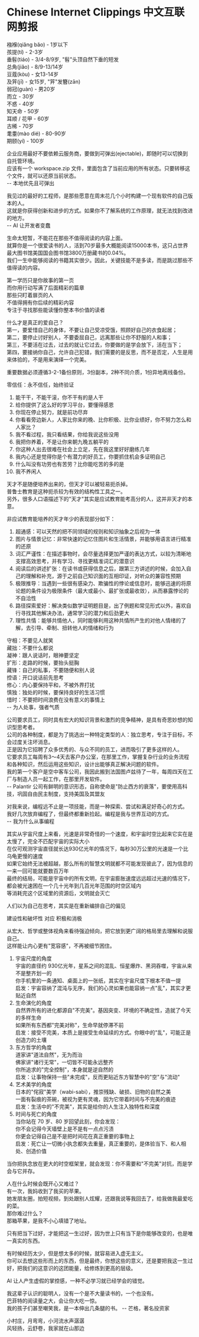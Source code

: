 # Chinese Internet Clippings 中文互联网剪报

襁褓(qiǎng bǎo) - 1岁以下  
孩提(tí) - 2-3岁  
垂髫(tiáo) - 3/4-8/9岁, "髫"头顶自然下垂的短发  
总角(jiǎo) - 8/9-13/14岁  
豆蔻(kòu) - 女13-14岁  
及笄(jī) - 女15岁, "笄"发簪(zān)  
弱冠(guàn) - 男20岁  
而立 - 30岁  
不惑 - 40岁  
知天命 - 50岁  
耳顺 / 花甲 - 60岁  
古稀 - 70岁  
耄耋(mào dié) - 80-90岁  
期颐(yí) - 100岁  

企业应用最好不要依赖云服务商，要做到可弹出(ejectable)，即随时可以切换到自托管环境。  
应该有一个 workspace.zip 文件，里面包含了当前应用的所有状态。只要转移这个文件，就可以还原当前状态。  
-- 本地优先且可弹出  

我见过的最好的工程师，是那些愿意在周末花几个小时构建一个现有软件的自己版本的人。  
这就是你获得创新和进步的方式。如果你不了解系统的工作原理，就无法找到改进的地方。  
-- AI 让开发者变蠢  

生命太短暂，不能花在那些不值得阅读的内容上面。  
就算你是一个很爱读书的人，活到70岁最多大概能阅读15000本书，这只占世界最大图书馆美国国会图书馆3800万册藏书的0.04%。  
我们一生中能够阅读的书籍其实很少。因此，关键技能不是多读，而是跳过那些不值得读的内容。  

第一学历只是你故事的第一页  
而你用行动写满了后面精彩的篇章  
那些只盯着扉页的人  
不值得拥有你后续的精彩内容  
专注于寻找那些能读懂你整本书价值的读者  

什么才是真正的爱自己？  
第一，要爱惜自己的身体，不要让自己受凉受饿，照顾好自己的衣食起居；  
第二，要停止讨好别人，不要委屈自己，远离那些让你不舒服的人和事；  
第三，不要活在过去，过去的就让它过去，你要做的是学会放下，活在当下；  
第四，要接纳你自己，允许自己犯错，我们需要的是反思，而不是否定，人生是用来体验的，不是用来演绎一个完美。  

重要数据必须遵循3-2-1备份原则，3份副本，2种不同介质，1份异地离线备份。  

零信任：永不信任，始终验证  

1. 能干干，不能干滚，你不干有的是人干  
2. 给你提供了这么好的学习平台，要懂得感恩  
3. 你现在停止努力，就是前功尽弃  
4. 你看看旁边新人，人家比你来的晚、比你积极、比你业绩好，你不努力怎么和人家比？  
5. 我不看过程，我只看结果，你给我说这些没用  
6. 我把你养着，不是让你来朝九晚五躺平的  
7. 你这种人出去很难在社会上立足，先在我这里好好磨练几年  
8. 我内心还是觉得你是个有潜力的好员工，你要抓住机会多证明自己  
9. 什么叫没有功劳也有苦劳？比你能吃苦的多的是  
10. 我不养闲人  

天才不是随便培养出来的，但天才可以被轻易扼杀掉。  
普鲁士教育是这种扼杀较为有效的结构性工具之一。  
另外，很多人口语描述下的"天才"其实是应试教育能考高分的人，这并非天才的本意。  

非应试教育能培养的天才年少的表现部分如下：  

1. 超通感：可以天然的把不同领域的规则和知识抽象之后视为一体  
2. 图片与情景记忆：非常快速的记忆住图片和生活情景，并能够用语言进行精准的还原  
3. 词汇严谨性：在描述事物时，会尽量选择更加严谨的表达方式，以较为清晰地支撑高效思考，并有学习、寻找更精准词汇的潜意识  
4. 阅读后的讲述扩张：在读书或获得信息之后，跟第三方讲述的时候，会加入自己的理解和补充，源于之前自己知识面的互相印证，对听众的兼容性预期  
5. 极限推导：当遇到一些很有感染力、欺骗性的悖论或信息时，能够迅速的将原论题的条件设为极限条件（最大或最小、最扩张或最收敛），从而暴露悖论的不自洽性  
6. 路径探索爱好：解决类似数学证明题目是，出了例题和常见形式以外，喜欢自行寻找其他解决办法，通常学习的潜力和后劲更大  
7. 理性共情：能够共情他人，同时能够利用这种共情所产生的对他人情绪的了解，去引导、牵制、扭转他人的情绪和行为  

守相：不要见人就笑  
藏拙：不要什么都说  
凝神：跟人说话时，眼神要坚定  
扩形：走路的时候，要抬头挺胸  
藏锋：自己的私事，不要随便和别人说  
控语：开口说话前先思考  
修心：内心要保持平和，不被外界打扰  
慎独：独处的时候，要保持良好的生活习惯  
惜时：不要把时间浪费在没有意义的事情上  
-- 为人处事，强者气质  

公司要求员工，同时具有宏大的知识背景和激烈的竞争精神，是具有奇思妙想的知识型思考者。  
公司的各种制度，都是为了挑选出一种特定类型的人：独立思考，专注于目标，不会过度关注坏消息。  
正是因为它招聘了众多优秀的、与众不同的员工，进而吸引了更多这样的人。  
它要求员工每周有3～4天去客户办公室，在那里工作，掌握复杂行业的业务流程和各种知识，然后运用这些知识，设计出能够真正解决问题的软件。  
我的第一个客户是空中客车公司，我因此搬到法国图卢兹待了一年，每周四天在工厂与制造人员一起工作，在那里开发软件。  
-- Palantir 公司有鲜明的意识形态，自称使命是"防止西方的衰落"，要使用高科技，巩固自由民主制度，支持美国及其盟友  

对我来说，编程远不止是一项技能，而是一种探索、尝试和满足好奇心的方式。  
我好几次放弃编程了，但最终都重新捡起。编程是我与世界互动的方式。  
-- 我为什么从事编程  

其实从宇宙尺度上来看，光速是非常奇怪的一个速度，和宇宙时空比起来它实在是太慢了，完全不匹配宇宙的实际大小  
在仅可观测宇宙直径就长达930亿光年的情况下，每秒30万公里的光速是一个比乌龟更慢的速度  
如果它始终无法被超越，那么所有的智慧文明就都不可能发现彼此了，因为信息的一来一回可能就要数百万年  
最终的结局，可能是宇宙中的所有文明，在宇宙膨胀速度远远超过光速的情况下，都会被光速困在一个几十光年到几百光年范围的时空区域内  
等消耗完这个区域里的资源后，文明就会灭亡  

人们以为自己在思考，其实是在重新编排自己的偏见  

建设性和破坏性 对应 积极和消极  

从宏大、哲学或整体视角来看待强迫倾向，把它放到更广阔的格局里去理解和说服自己。  
这样能让内心更有"宽容感"，不再被细节困住。  

1. 宇宙尺度的角度  
   宇宙的直径约 930亿光年，星系之间的混乱、恒星爆炸、黑洞吞噬，宇宙从来不是整齐划一的  
   你手机里的一条通知、桌面上的一张纸，其实在宇宙尺度下根本不值一提  
   启发：宇宙容纳了混沌与无序，我们的心灵如果也能容纳一点"乱"，其实才更贴近自然  
2. 生命演化的角度  
   自然界所有的进化都源自"不完美"。基因突变、环境的不确定性，造就了今天的多样生命  
   如果所有东西都"完美对称"，生命早就停滞不前  
   启发：接受不完美，本质上是接受生命延续的方式。你眼中的"乱"，可能正是创造力的土壤  
3. 东方哲学的角度  
   道家讲"道法自然"，无为而治  
   佛家讲"诸行无常"，一切皆不可能永远整齐  
   你所追求的"完全控制"，本身就是逆自然的  
   启发：让事物保持一些"未完成"，反而更贴近东方智慧中的"空"与"流动"  
4. 艺术美学的角度  
   日本的"侘寂"美学（wabi-sabi），推崇残缺、破损、旧物的自然之美  
   一面有裂痕的茶碗，被视为更有灵魂，因为它带着时间与不完美的痕迹  
   启发：生活中的"不完美"，其实是给你的人生注入独特性和深度  
5. 时间与死亡的角度  
   当你站在 70 岁、80 岁回望此刻，你会发现：  
   你不会记得今天墙壁上是不是有一点点污渍  
   你更会记得自己是不是把时间花在真正重要的事物上  
   启发：死亡让一切微小执念都失去重量，真正重要的，是体验当下、和人相处、创造价值  

当你把执念放在更大的时空框架里，就会发现：你不需要和"不完美"对抗，而是学会与它并存。

人在什么时候会既开心又难过？  
有一次，我妈收到了我买的苹果。  
她发朋友圈，拍短视频，到处跟别人炫耀，还跟我说等我回去了，给我做我最爱吃的菜。  
那你难过什么？  
那箱苹果，是我不小心填错了地址。  

只有把当下过好，才能把这一生过好，因为世上只有当下是你能够改变的，也是唯一真实的东西。

有时候经历太少，但是想太多的时候，就容易进入虚无主义。  
你可以去想这些形而上的东西，但是最终，你想这些的意义，还是要把我这一生过好，把我们的这意识的这团能量，给修炼到更高的层级。

AI 让人产生虚假的掌控感，一种不必学习就已经学会的错觉。

我这辈子认识的聪明人，没有一个是不大量读书的，一个也没有。  
巴菲特的阅读量之大，会让你大吃一惊。  
我的孩子们甚至嘲笑我，是一本伸出几条腿的书。
-- 芒格，著名投资家

小村庄，月弯弯，小河流水声潺潺  
风轻扬，云舒卷，我家就在山那边  


